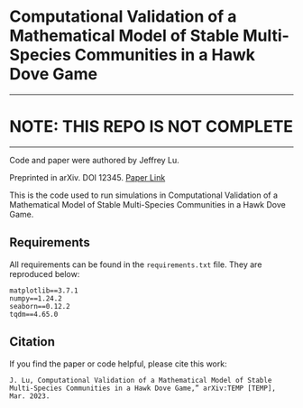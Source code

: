 # Computational Validation of a Mathematical Model of Stable Multi-Species Communities in a Hawk Dove Game

---

# NOTE: THIS REPO IS NOT COMPLETE

---

Code and paper were authored by Jeffrey Lu.

Preprinted in arXiv. DOI 12345.
[Paper Link](https://google.com)

This is the code used to run simulations in Computational Validation of a Mathematical Model of Stable Multi-Species Communities in a Hawk Dove Game.

## Requirements

All requirements can be found in the `requirements.txt` file. They are reproduced below:

```
matplotlib==3.7.1
numpy==1.24.2
seaborn==0.12.2
tqdm==4.65.0
```

## Citation

If you find the paper or code helpful, please cite this work:

```
J. Lu, Computational Validation of a Mathematical Model of Stable Multi-Species Communities in a Hawk Dove Game,” arXiv:TEMP [TEMP], Mar. 2023.
```
